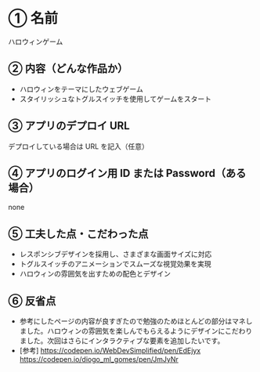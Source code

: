 # ① 名前

ハロウィンゲーム

## ② 内容（どんな作品か）

- ハロウィンをテーマにしたウェブゲーム
- スタイリッシュなトグルスイッチを使用してゲームをスタート

## ③ アプリのデプロイ URL

デプロイしている場合は URL を記入（任意）

## ④ アプリのログイン用 ID または Password（ある場合）

none

## ⑤ 工夫した点・こだわった点

- レスポンシブデザインを採用し、さまざまな画面サイズに対応
- トグルスイッチのアニメーションでスムーズな視覚効果を実現
- ハロウィンの雰囲気を出すための配色とデザイン

## ⑥ 反省点

- 参考にしたページの内容が良すぎたので勉強のためほとんどの部分はマネしました。ハロウィンの雰囲気を楽しんでもらえるようにデザインにこだわりました。次回はさらにインタラクティブな要素を追加したいです。
- [参考]
  https://codepen.io/WebDevSimplified/pen/EdEjyx
  https://codepen.io/diogo_ml_gomes/pen/JmJyNr

